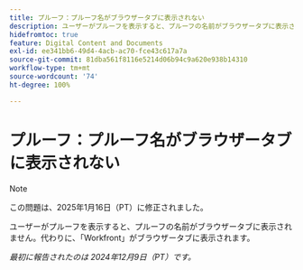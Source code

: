 ```yaml
---
title: プルーフ：プルーフ名がブラウザータブに表示されない
description: ユーザーがプルーフを表示すると、プルーフの名前がブラウザータブに表示されません。代わりに、Workfront がブラウザータブに表示されます。
hidefromtoc: true
feature: Digital Content and Documents
exl-id: ee341bb6-49d4-4acb-ac70-fce43c617a7a
source-git-commit: 81dba561f8116e5214d06b94c9a620e938b14310
workflow-type: tm+mt
source-wordcount: '74'
ht-degree: 100%

---
```


# プルーフ：プルーフ名がブラウザータブに表示されない

>[!NOTE]
>
>この問題は、2025年1月16日（PT）に修正されました。

ユーザーがプルーフを表示すると、プルーフの名前がブラウザータブに表示されません。代わりに、「Workfront」がブラウザータブに表示されます。

_最初に報告されたのは 2024年12月9日（PT）です。_
